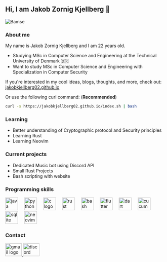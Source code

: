 ## Hi, I am Jakob Zornig Kjellberg 👋
![Bamse](https://avatars.githubusercontent.com/u/7950662?v=4)
### About me
My name is Jakob Zornig Kjellberg and I am 22 years old.

 - Studying MSc in Computer Science and Engineering at the Technical University of Denmark 🇩🇰
 - Want to study MSc in Computer Science and Engineering with Specialization in Computer Security

 If you're interested in my cool ideas, blogs, thoughts, and more, check out:  
[jakobkjellberg02.github.io](https://jakobkjellberg02.github.io/)

Or use the following curl command: (**Recommended**)  
```bash
curl -s https://jakobkjellberg02.github.io/index.sh | bash
```
 

### Learning

 - Better understanding of Cryptographic protocol and Security principles
 - Learning Rust
 - Learning Neovim 

### Current projects

 - Dedicated Music bot using Discord API
 - Small Rust Projects
 - Bash scripting with website

### Programming skills
<div align="left">
  <img src="https://cdn.jsdelivr.net/gh/devicons/devicon/icons/java/java-original.svg" height="40" alt="java logo"  />
  <img width="12" />
  <img src="https://cdn.jsdelivr.net/gh/devicons/devicon/icons/python/python-original.svg" height="40" alt="python logo"  />
  <img width="12" />
  <img src="https://cdn.jsdelivr.net/gh/devicons/devicon/icons/c/c-original.svg" height="40" alt="c logo"  />
  <img width="12" />
  <img src="https://cdn.jsdelivr.net/gh/devicons/devicon/icons/rust/rust-original.svg" height="40" alt="rust logo"  />
  <img width="12" />
  <img src="https://cdn.jsdelivr.net/gh/devicons/devicon/icons/bash/bash-original.svg" height="40" alt="bash logo"  />
  <img width="12" />
  <img src="https://cdn.jsdelivr.net/gh/devicons/devicon/icons/flutter/flutter-original.svg" height="40" alt="flutter logo"  />
  <img width="12" />
  <img src="https://cdn.jsdelivr.net/gh/devicons/devicon/icons/dart/dart-original.svg" height="40" alt="dart logo"  />
  <img width="12" />
  <img src="https://cdn.jsdelivr.net/gh/devicons/devicon/icons/cucumber/cucumber-plain.svg" height="40" alt="cucumber logo"  />
  <img width="12" />
  <img src="https://cdn.jsdelivr.net/gh/devicons/devicon/icons/sqlite/sqlite-original.svg" height="40" alt="sqlite logo"  />
  <img width="12" />
  <img src="https://static-00.iconduck.com/assets.00/apps-neovim-icon-512x512-w4ecv3uh.png" height="40" alt="neovim logo"  />
</div>

### Contact
<div align="left">
  <a href="mailto:jakobzornigkjellberg@gmail.com" target="_blank">
    <img src="https://raw.githubusercontent.com/maurodesouza/profile-readme-generator/master/src/assets/icons/social/gmail/default.svg" width="52" height="40" alt="gmail logo"  />
  </a>
  <a href="https://discordapp.com/users/105265076419751936" target="_blank">
    <img src="https://raw.githubusercontent.com/maurodesouza/profile-readme-generator/master/src/assets/icons/social/discord/default.svg" width="52" height="40" alt="discord logo"  />
  </a>
</div>
